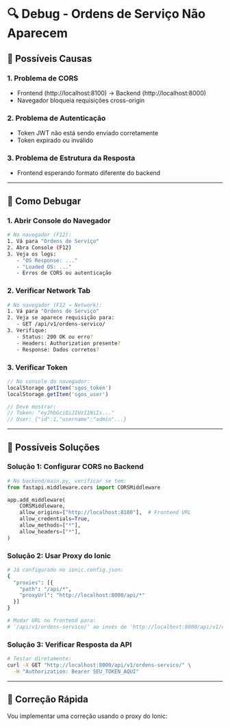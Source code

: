 # 🔍 Debug - Ordens de Serviço Não Aparecem

## 🎯 Possíveis Causas

### 1. **Problema de CORS**
- Frontend (http://localhost:8100) → Backend (http://localhost:8000)
- Navegador bloqueia requisições cross-origin

### 2. **Problema de Autenticação**
- Token JWT não está sendo enviado corretamente
- Token expirado ou inválido

### 3. **Problema de Estrutura da Resposta**
- Frontend esperando formato diferente do backend

---

## 🧪 Como Debugar

### **1. Abrir Console do Navegador**
```bash
# No navegador (F12):
1. Vá para "Ordens de Serviço"
2. Abra Console (F12)
3. Veja os logs:
   - "OS Response: ..."
   - "Loaded OS: ..."
   - Erros de CORS ou autenticação
```

### **2. Verificar Network Tab**
```bash
# No navegador (F12 → Network):
1. Vá para "Ordens de Serviço"
2. Veja se aparece requisição para:
   - GET /api/v1/ordens-servico/
3. Verifique:
   - Status: 200 OK ou erro?
   - Headers: Authorization presente?
   - Response: Dados corretos?
```

### **3. Verificar Token**
```javascript
// No console do navegador:
localStorage.getItem('sgos_token')
localStorage.getItem('sgos_user')

// Deve mostrar:
// Token: "eyJhbGciOiJIUzI1NiIs..."
// User: {"id":1,"username":"admin"...}
```

---

## 🔧 Possíveis Soluções

### **Solução 1: Configurar CORS no Backend**
```python
# No backend/main.py, verificar se tem:
from fastapi.middleware.cors import CORSMiddleware

app.add_middleware(
    CORSMiddleware,
    allow_origins=["http://localhost:8100"],  # Frontend URL
    allow_credentials=True,
    allow_methods=["*"],
    allow_headers=["*"],
)
```

### **Solução 2: Usar Proxy do Ionic**
```bash
# Já configurado no ionic.config.json:
{
  "proxies": [{
    "path": "/api/*",
    "proxyUrl": "http://localhost:8000/api/*"
  }]
}

# Mudar URL no frontend para:
# '/api/v1/ordens-servico/' ao invés de 'http://localhost:8000/api/v1/ordens-servico/'
```

### **Solução 3: Verificar Resposta da API**
```bash
# Testar diretamente:
curl -X GET "http://localhost:8000/api/v1/ordens-servico/" \
  -H "Authorization: Bearer SEU_TOKEN_AQUI"
```

---

## 🚀 Correção Rápida

Vou implementar uma correção usando o proxy do Ionic:

